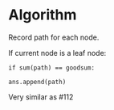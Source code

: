 # Algorithm

Record path for each node.

If current node is a leaf node:
    
    if sum(path) == goodsum:
        
	ans.append(path)

Very similar as #112
